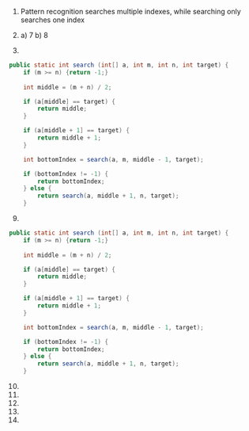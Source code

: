 1) Pattern recognition searches multiple indexes, while searching only searches one index

6) a) 7 b) 8

8)
```java
public static int search (int[] a, int m, int n, int target) {
	if (m >= n) {return -1;}
	
	int middle = (m + n) / 2;

	if (a[middle] == target) {
		return middle;
	}

	if (a[middle + 1] == target) {
		return middle + 1;
	}

	int bottomIndex = search(a, m, middle - 1, target);

	if (bottomIndex != -1) {
		return bottomIndex;
	} else {
		return search(a, middle + 1, n, target);
	}
```

9)
```java
public static int search (int[] a, int m, int n, int target) {
	if (m >= n) {return -1;}
	
	int middle = (m + n) / 2;

	if (a[middle] == target) {
		return middle;
	}

	if (a[middle + 1] == target) {
		return middle + 1;
	}

	int bottomIndex = search(a, m, middle - 1, target);

	if (bottomIndex != -1) {
		return bottomIndex;
	} else {
		return search(a, middle + 1, n, target);
	}
```
10)


11)

12)

13)

14)

